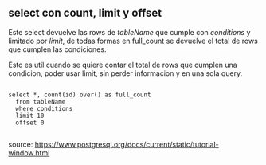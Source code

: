 ## select con count, limit y offset

Este select devuelve las rows de _tableName_ que cumple con _conditions_ y limitado por _limit_, de todas formas en full_count se devuelve el total de rows que cumplen las condiciones.

Esto es util cuando se quiere contar el total de rows que cumplen una condicion, poder usar limit, sin perder informacion y en una sola query.

```

select *, count(id) over() as full_count 
  from tableName
  where conditions
  limit 10
  offset 0
  
```
source: 
https://www.postgresql.org/docs/current/static/tutorial-window.html
